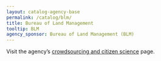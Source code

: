 ```yaml
---
layout: catalog-agency-base
permalink: /catalog/blm/
title: Bureau of Land Management
tooltip: BLM
agency_sponsor: Bureau of Land Management (BLM)
---
```


<p>Visit the agency’s <a href="https://www.blm.gov/learn/science-in-blm/citizen-science" target="blank" rel="noopener">crowdsourcing and citizen science</a> page.</p>
